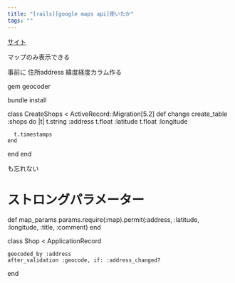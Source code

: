 ```yaml
---
title: "[rails][google maps api]使いたか"
tags: ""
---
```


[サイト](https://qiita.com/momonoki1990/items/31390a355e2f6d24a81b)

マップのみ表示できる

事前に
住所address
緯度経度カラム作る

gem geocoder

bundle install

class CreateShops &lt; ActiveRecord::Migration[5.2]
  def change
    create_table :shops do |t|
      t.string :address
      t.float :latitude
      t.float :longitude

      t.timestamps
    end

  end
end

も忘れない

# ストロングパラメーター

  def map_params
    params.require(:map).permit(:address, :latitude, :longitude, :title, :comment)
  end

class Shop &lt; ApplicationRecord

    geocoded_by :address
    after_validation :geocode, if: :address_changed?

end

